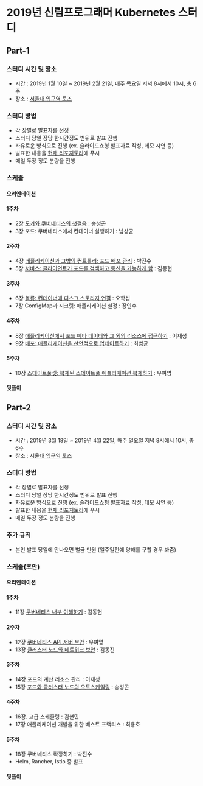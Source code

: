 # 2019년 신림프로그래머 Kubernetes 스터디

## Part-1

### 스터디 시간 및 장소
- 시간 : 2019년 1월 10일 ~ 2019년 2월 21일, 매주 목요일 저녁 8시에서 10시, 총 6주
- 장소 : [서울대 입구역 토즈](https://moim.toz.co.kr/branchDetail?path=%25EA%25B3%25B5%25EA%25B0%2584%25EC%25B0%25BE%25EA%25B8%25B0&url=%252FboothSearch&branch_id=26&boothprofile_id=159)


### 스터디 방법
- 각 장별로 발표자를 선정
- 스터디 당일 장당 한시간정도 범위로 발표 진행
- 자유로운 방식으로 진행 (ex. 슬라이드쇼형 발표자료 작성, 데모 시연 등)
- 발표한 내용을 [현재 리포지토리](https://github.com/sillim-programmer/kubernetes-in-action-study)에 푸시
- 매일 두장 정도 분량을 진행

### 스케줄

#### 오리엔테이션
#### 1주차 
- 2장 [도커와 쿠버네티스의 첫걸음](k8s-in-action-chap02.pdf) : 송성곤
- 3장 포드: 쿠버네티스에서 컨테이너 실행하기 : 남상균
#### 2주차
- 4장 [레플리케이션과 그밖의 컨트롤러: 포드 배포 관리](k8s-in-action-chap04.md) : 박진수
- 5장 [서비스: 클라이언트가 포드를 검색하고 통신을 가능하게 함](k8s-in-action-chap05) : 김동현
#### 3주차 
- 6장 [볼륨: 컨테이너에 디스크 스토리지 연결](k8s-in-action-chap06.md) : 오학섭
- 7장 ConfigMap과 시크릿: 애플리케이션 설정 : 장인수
#### 4주차 
- 8장 [애플리케이션에서 포드 메타 데이터와 그 외의 리소스에 접근하기](k8s-in-action-chap08.md) : 이재성
- 9장 [배포: 애플리케이션을 선언적으로 업데이트하기](k8s-in-action-chap09.md) : 최범균
#### 5주차 
- 10장 [스테이트풀셋: 복제된 스테이트풀 애플리케이션 복제하기](k8s-in-action-chap10.md) : 우여명
#### 뒷풀이


## Part-2

### 스터디 시간 및 장소
- 시간 : 2019년 3월 18일 ~ 2019년 4월 22일, 매주 일요일 저녁 8시에서 10시, 총 6주
- 장소 : [서울대 입구역 토즈](https://moim.toz.co.kr/branchDetail?path=%25EA%25B3%25B5%25EA%25B0%2584%25EC%25B0%25BE%25EA%25B8%25B0&url=%252FboothSearch&branch_id=26&boothprofile_id=159)

### 스터디 방법
- 각 장별로 발표자를 선정
- 스터디 당일 장당 한시간정도 범위로 발표 진행
- 자유로운 방식으로 진행 (ex. 슬라이드쇼형 발표자료 작성, 데모 시연 등)
- 발표한 내용을 [현재 리포지토리](https://github.com/sillim-programmer/kubernetes-in-action-study)에 푸시
- 매일 두장 정도 분량을 진행

### 추가 규칙
- 본인 발표 당일에 안나오면 벌금 만원 (일주일전에 양해를 구할 경우 봐줌)

### 스케줄(초안)

#### 오리엔테이션

#### 1주차 
- 11장 [쿠버네티스 내부 이해하기](k8s-in-action-chap11) : 김동현

#### 2주차
- 12장 [쿠버네티스 API 서버 보안](k8s-in-action-chap12.md) : 우여명
- 13장 [클러스터 노드와 네트워크 보안](k8s-in-action-chap13) : 김동진

#### 3주차
- 14장 포드의 계산 리소스 관리 : 이재성
- 15장 [포드와 클러스터 노드의 오토스케일링](k8s-in-action-chap15.pdf) : 송성곤

#### 4주차 
- 16장. 고급 스케줄링 : 김현민
- 17장 애플리케이션 개발을 위한 베스트 프랙티스 : 최용호


#### 5주차
- 18장 쿠버네티스 확장히기 : 박진수
- Helm, Rancher, Istio 중 발표

#### 뒷풀이


